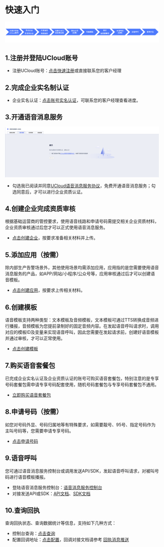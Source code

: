 <!--一下子提供一种思路，欢迎大家发挥 -->

# 快速入门

![快速入门.png](images/快速入门.png)


## 1.注册并登陆UCloud账号

* 注册UCloud账号：[点击快速注册](https://passport.ucloud.cn/#login)或直接联系您的客户经理


## 2.完成企业实名制认证

* 企业实名认证：[点击账号实名认证](https://passport.ucloud.cn/login?service=https%3A%2F%2Fconsole.ucloud.cn%2Fuaccount%2Fauthentication#login)，可联系您的客户经理查看进度。


## 3.开通语音消息服务

![开通服务.png](images/开通服务.png)

* 勾选我已阅读并同意[UCloud语音消息服务协议](/uvms/introduction/agreement.md)，免费开通语音消息服务；勾选同意后，才可以进行企业资质认证。


## 4.创建企业完成资质审核

根据基础运营商的管控要求，使用语音线路和申请号码需提交相关企业资质材料，企业资质审核通过后您才可以正式使用语音消息服务。

* [点击创建企业](https://console.ucloud.cn/uvms/company/create)，按要求准备相关材料并上传。


## 5.添加应用（按需）

除内部生产告警场景外，其他使用场景均需添加应用，应用指的是您需要使用语音消息服务的产品，如APP/网站/小程序/公众号等，应用审核通过后才可以创建语音模板。

* [点击创建应用](https://console.ucloud.cn/uvms/qualification)，按要求上传相关材料。


## 6.创建模板

语音模板支持两种类型：文本模板及音频模板，文本模板可通过TTS转换成音频进行播报，音频模板为您提前录制好的固定音频内容。在发起语音呼叫请求时，调用对应的模板ID及变量来实现语音呼叫，因此您需要在发起请求前，创建好语音模板并通过审核，才可以正常使用。

* [点击创建模板](https://console.ucloud.cn/uvms/interval)


## 7.购买语音套餐包

已完成企业实名认证及企业资质认证的账号可购买语音套餐包，特别注意的是专享号码套餐包需申请专享号码配套使用，随机号码套餐包与专享号码套餐包不通用。

* [立即购买语音套餐包](https://console.ucloud.cn/uvms/buy?Purpose=1)

## 8.申请号码（按需）

如您对号码外显、号码归属地等有特殊要求，如需要靓号、95号、指定号码作为主叫号码等，您需要申请专享号码。

* [点击申请号码](https://console.ucloud.cn/uvms/interval)


## 9.语音呼叫

您可通过语音消息服务控制台或调用发送API/SDK，发起语音呼叫请求，对被叫号码进行语音模板播报。

* 登陆语音消息服务控制台：[语音消息服务控制台](https://console.ucloud.cn/uvms/new)
* 对接发送API或SDK：[API文档](https://docs.ucloud.cn/api/uvms-api/send_uvms_message)、[SDK文档]()


## 10.查询回执

查询回执状态、查询数据统计等信息，支持如下几种方式：

* 控制台查询：[点击查询](https://console.ucloud.cn/uvms/)
* 配置回调地址：[点击配置](https://console.ucloud.cn/uvms/config)，回调对接文档请参考 [回执消息推送](https://docs.ucloud.cn/uvms/receiptmessage)
